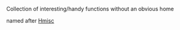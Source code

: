 Collection of interesting/handy functions without an obvious home

named after [Hmisc](https://cran.r-project.org/web/packages/Hmisc/index.html)
